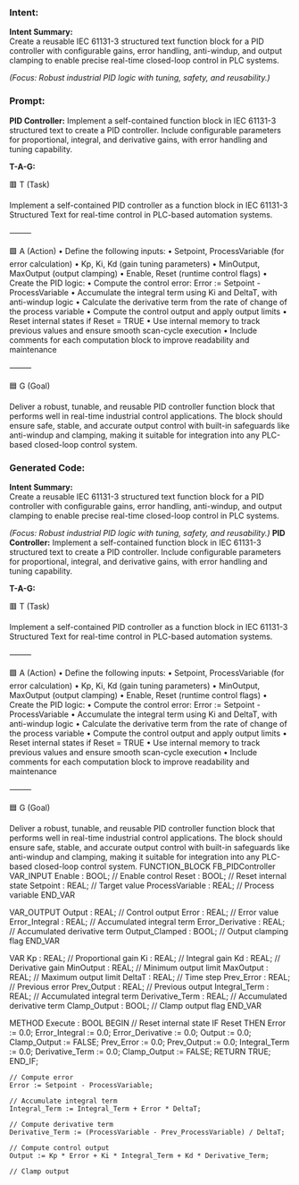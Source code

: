 ### Intent:
**Intent Summary:**  
Create a reusable IEC 61131-3 structured text function block for a PID controller with configurable gains, error handling, anti-windup, and output clamping to enable precise real-time closed-loop control in PLC systems.  

*(Focus: Robust industrial PID logic with tuning, safety, and reusability.)*

### Prompt:
**PID Controller:**
Implement a self-contained function block in IEC 61131-3 structured text to create a PID controller. Include configurable parameters for proportional, integral, and derivative gains, with error handling and tuning capability.

**T-A-G:**

🟥 T (Task)

Implement a self-contained PID controller as a function block in IEC 61131-3 Structured Text for real-time control in PLC-based automation systems.

⸻

🟩 A (Action)
	•	Define the following inputs:
	•	Setpoint, ProcessVariable (for error calculation)
	•	Kp, Ki, Kd (gain tuning parameters)
	•	MinOutput, MaxOutput (output clamping)
	•	Enable, Reset (runtime control flags)
	•	Create the PID logic:
	•	Compute the control error: Error := Setpoint - ProcessVariable
	•	Accumulate the integral term using Ki and DeltaT, with anti-windup logic
	•	Calculate the derivative term from the rate of change of the process variable
	•	Compute the control output and apply output limits
	•	Reset internal states if Reset = TRUE
	•	Use internal memory to track previous values and ensure smooth scan-cycle execution
	•	Include comments for each computation block to improve readability and maintenance

⸻

🟦 G (Goal)

Deliver a robust, tunable, and reusable PID controller function block that performs well in real-time industrial control applications. The block should ensure safe, stable, and accurate output control with built-in safeguards like anti-windup and clamping, making it suitable for integration into any PLC-based closed-loop control system.

### Generated Code:
**Intent Summary:**  
Create a reusable IEC 61131-3 structured text function block for a PID controller with configurable gains, error handling, anti-windup, and output clamping to enable precise real-time closed-loop control in PLC systems.  

*(Focus: Robust industrial PID logic with tuning, safety, and reusability.)*
**PID Controller:**
Implement a self-contained function block in IEC 61131-3 structured text to create a PID controller. Include configurable parameters for proportional, integral, and derivative gains, with error handling and tuning capability.

**T-A-G:**

🟥 T (Task)

Implement a self-contained PID controller as a function block in IEC 61131-3 Structured Text for real-time control in PLC-based automation systems.

⸻

🟩 A (Action)
	•	Define the following inputs:
	•	Setpoint, ProcessVariable (for error calculation)
	•	Kp, Ki, Kd (gain tuning parameters)
	•	MinOutput, MaxOutput (output clamping)
	•	Enable, Reset (runtime control flags)
	•	Create the PID logic:
	•	Compute the control error: Error := Setpoint - ProcessVariable
	•	Accumulate the integral term using Ki and DeltaT, with anti-windup logic
	•	Calculate the derivative term from the rate of change of the process variable
	•	Compute the control output and apply output limits
	•	Reset internal states if Reset = TRUE
	•	Use internal memory to track previous values and ensure smooth scan-cycle execution
	•	Include comments for each computation block to improve readability and maintenance

⸻

🟦 G (Goal)

Deliver a robust, tunable, and reusable PID controller function block that performs well in real-time industrial control applications. The block should ensure safe, stable, and accurate output control with built-in safeguards like anti-windup and clamping, making it suitable for integration into any PLC-based closed-loop control system.
FUNCTION_BLOCK FB_PIDController
VAR_INPUT
    Enable : BOOL; // Enable control
    Reset : BOOL; // Reset internal state
    Setpoint : REAL; // Target value
    ProcessVariable : REAL; // Process variable
END_VAR

VAR_OUTPUT
    Output : REAL; // Control output
    Error : REAL; // Error value
    Error_Integral : REAL; // Accumulated integral term
    Error_Derivative : REAL; // Accumulated derivative term
    Output_Clamped : BOOL; // Output clamping flag
END_VAR

VAR
    Kp : REAL; // Proportional gain
    Ki : REAL; // Integral gain
    Kd : REAL; // Derivative gain
    MinOutput : REAL; // Minimum output limit
    MaxOutput : REAL; // Maximum output limit
    DeltaT : REAL; // Time step
    Prev_Error : REAL; // Previous error
    Prev_Output : REAL; // Previous output
    Integral_Term : REAL; // Accumulated integral term
    Derivative_Term : REAL; // Accumulated derivative term
    Clamp_Output : BOOL; // Clamp output flag
END_VAR

METHOD Execute : BOOL
BEGIN
    // Reset internal state
    IF Reset THEN
        Error := 0.0;
        Error_Integral := 0.0;
        Error_Derivative := 0.0;
        Output := 0.0;
        Clamp_Output := FALSE;
        Prev_Error := 0.0;
        Prev_Output := 0.0;
        Integral_Term := 0.0;
        Derivative_Term := 0.0;
        Clamp_Output := FALSE;
        RETURN TRUE;
    END_IF;

    // Compute error
    Error := Setpoint - ProcessVariable;

    // Accumulate integral term
    Integral_Term := Integral_Term + Error * DeltaT;

    // Compute derivative term
    Derivative_Term := (ProcessVariable - Prev_ProcessVariable) / DeltaT;

    // Compute control output
    Output := Kp * Error + Ki * Integral_Term + Kd * Derivative_Term;

    // Clamp output

